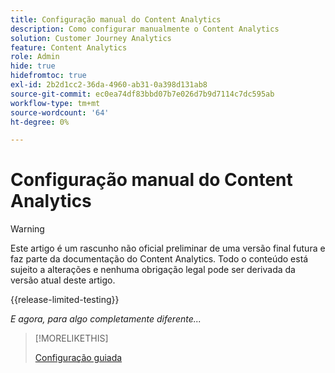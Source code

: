 ```yaml
---
title: Configuração manual do Content Analytics
description: Como configurar manualmente o Content Analytics
solution: Customer Journey Analytics
feature: Content Analytics
role: Admin
hide: true
hidefromtoc: true
exl-id: 2b2d1cc2-36da-4960-ab31-0a398d131ab8
source-git-commit: ec0ea74df83bbd07b7e026d7b9d7114c7dc595ab
workflow-type: tm+mt
source-wordcount: '64'
ht-degree: 0%

---
```


# Configuração manual do Content Analytics

>[!WARNING]
>
>Este artigo é um rascunho não oficial preliminar de uma versão final futura e faz parte da documentação do Content Analytics. Todo o conteúdo está sujeito a alterações e nenhuma obrigação legal pode ser derivada da versão atual deste artigo.
>

{{release-limited-testing}}

*E agora, para algo completamente diferente...*

>[!MORELIKETHIS]
>
>[Configuração guiada](guided.md)
>